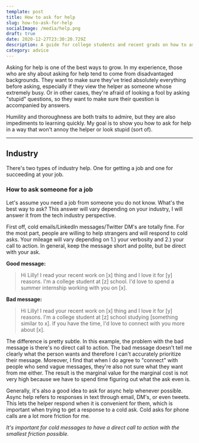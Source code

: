 ```yaml
---
template: post
title: How to ask for help
slug: how-to-ask-for-help
socialImage: /media/help.png
draft: true
date: 2020-12-27T23:30:20.729Z
description: A guide for college students and recent grads on how to ask for help
category: advice
---
```

Asking for help is one of the best ways to grow. In my experience, those who are shy about asking for help tend to come from disadvantaged backgrounds. They want to make sure they've tried absolutely everything before asking, especially if they view the helper as someone whose extremely busy. Or in other cases, they're afraid of looking a fool by asking "stupid" questions, so they want to make sure their question is accompanied by answers. 

Humility and thoroughness are both traits to admire, but they are also impediments to learning quickly. My goal is to show you how to ask for help in a way that won't annoy the helper or look stupid (sort of).

- - -

## Industry

There's two types of industry help. One for getting a job and one for succeeding at your job. 

### How to ask someone for a job

Let's assume you need a job from someone you do not know. What's the best way to ask? This answer will vary depending on your industry, I will answer it from the tech industry perspective. 

First off, cold emails/LinkedIn messages/Twitter DM's are totally fine. For the most part, people are willing to help strangers and will respond to cold asks. Your mileage will vary depending on 1.) your verbosity and 2.) your call to action. In general, keep the message short and polite, but be direct with your ask. 

**Good message:**

> Hi Lilly! I read your recent work on \[x] thing and I love it for \[y] reasons. I'm a college student at \[z] school. I'd love to spend a summer internship working with you on \[x]. 

**Bad message:**

> Hi Lilly! I read your recent work on \[x] thing and I love it for \[y] reasons. I'm a college student at \[z] school studying \[something similar to x]. If you have the time, I'd love to connect with you more about \[x].

The difference is pretty subtle. In this example, the problem with the bad message is there's no direct call to action. The bad message doesn't tell me clearly what the person wants and therefore I can't accurately prioritize their message. Moreover, I find that when I do agree to "connect" with people who send vague messages, they're also not sure what they want from me either. The result is the marginal value for the marginal cost is not very high because we have to spend time figuring out what the ask even is. 

Generally, it's also a good idea to ask for async help whenever possible. Async help refers to responses in text through email, DM's, or even tweets. This lets the helper respond when it is convenient for them, which is important when trying to get a response to a cold ask. Cold asks for phone calls are a lot more friction for me. 

*It's important for cold messages to have a direct call to action with the smallest friction possible.*
